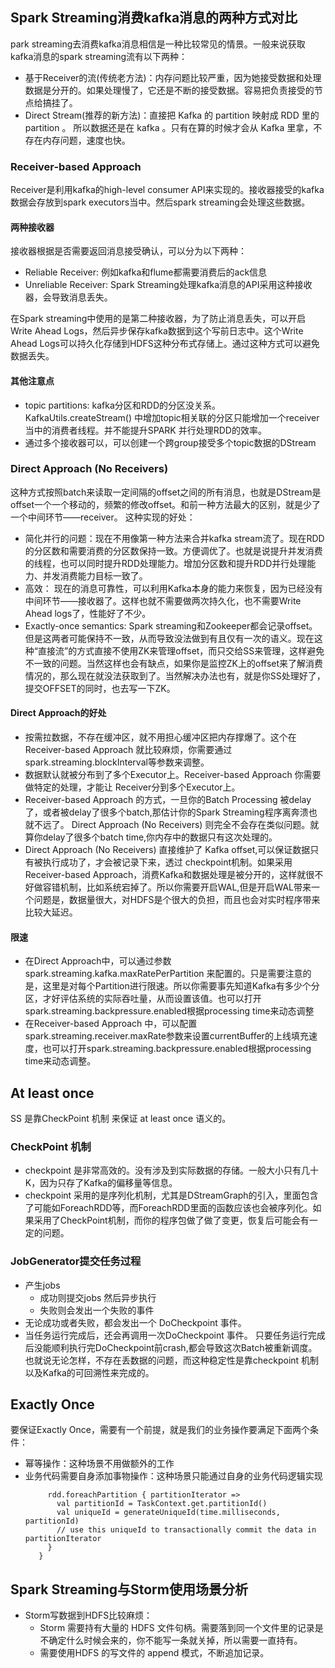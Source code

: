 ## Spark Streaming消费kafka消息的两种方式对比
park streaming去消费kafka消息相信是一种比较常见的情景。一般来说获取kafka消息的spark streaming流有以下两种：
- 基于Receiver的流(传统老方法)：内存问题比较严重，因为她接受数据和处理数据是分开的。如果处理慢了，它还是不断的接受数据。容易把负责接受的节点给搞挂了。
- Direct Stream(推荐的新方法)：直接把 Kafka 的 partition 映射成 RDD 里的 partition 。 所以数据还是在 kafka 。只有在算的时候才会从 Kafka 里拿，不存在内存问题，速度也快。

### Receiver-based Approach
Receiver是利用kafka的high-level consumer API来实现的。接收器接受的kafka数据会存放到spark executors当中。然后spark streaming会处理这些数据。
#### 两种接收器
接收器根据是否需要返回消息接受确认，可以分为以下两种：
- Reliable Receiver: 例如kafka和flume都需要消费后的ack信息
- Unreliable Receiver: Spark Streaming处理kafka消息的API采用这种接收器，会导致消息丢失。

在Spark streaming中使用的是第二种接收器，为了防止消息丢失，可以开启Write Ahead Logs，然后异步保存kafka数据到这个写前日志中。这个Write Ahead Logs可以持久化存储到HDFS这种分布式存储上。通过这种方式可以避免数据丢失。
#### 其他注意点
- topic partitions: kafka分区和RDD的分区没关系。KafkaUtils.createStream() 中增加topic相关联的分区只能增加一个receiver当中的消费者线程。并不能提升SPARK 并行处理RDD的效率。
- 通过多个接收器可以，可以创建一个跨group接受多个topic数据的DStream

### Direct Approach (No Receivers)
这种方式按照batch来读取一定间隔的offset之间的所有消息，也就是DStream是offset一个一个移动的，频繁的修改offset。和前一种方法最大的区别，就是少了一个中间环节——receiver。
这种实现的好处：
- 简化并行的问题：现在不用像第一种方法来合并kafka stream流了。现在RDD的分区数和需要消费的分区数保持一致。方便调优了。也就是说提升并发消费的线程，也可以同时提升RDD处理能力。增加分区数和提升RDD并行处理能力、并发消费能力目标一致了。
- 高效： 现在的消息可靠性，可以利用Kafka本身的能力来恢复，因为已经没有中间环节——接收器了。这样也就不需要做两次持久化，也不需要Write Ahead logs了，性能好了不少。
- Exactly-once semantics: Spark streaming和Zookeeper都会记录offset。但是这两者可能保持不一致，从而导致没法做到有且仅有一次的语义。现在这种“直接流”的方式直接不使用ZK来管理offset，而只交给SS来管理，这样避免不一致的问题。当然这样也会有缺点，如果你是监控ZK上的offset来了解消费情况的，那么现在就没法获取到了。当然解决办法也有，就是你SS处理好了，提交OFFSET的同时，也去写一下ZK。

#### Direct Approach的好处
- 按需拉数据，不存在缓冲区，就不用担心缓冲区把内存撑爆了。这个在Receiver-based Approach 就比较麻烦，你需要通过spark.streaming.blockInterval等参数来调整。
- 数据默认就被分布到了多个Executor上。Receiver-based Approach 你需要做特定的处理，才能让 Receiver分到多个Executor上。
- Receiver-based Approach 的方式，一旦你的Batch Processing 被delay了，或者被delay了很多个batch,那估计你的Spark Streaming程序离奔溃也就不远了。 Direct Approach (No Receivers) 则完全不会存在类似问题。就算你delay了很多个batch time,你内存中的数据只有这次处理的。
- Direct Approach (No Receivers) 直接维护了 Kafka offset,可以保证数据只有被执行成功了，才会被记录下来，透过 checkpoint机制。如果采用Receiver-based Approach，消费Kafka和数据处理是被分开的，这样就很不好做容错机制，比如系统宕掉了。所以你需要开启WAL,但是开启WAL带来一个问题是，数据量很大，对HDFS是个很大的负担，而且也会对实时程序带来比较大延迟。

#### 限速
- 在Direct Approach中，可以通过参数 spark.streaming.kafka.maxRatePerPartition 来配置的。只是需要注意的是，这里是对每个Partition进行限速。所以你需要事先知道Kafka有多少个分区，才好评估系统的实际吞吐量，从而设置该值。也可以打开spark.streaming.backpressure.enabled根据processing time来动态调整
- 在Receiver-based Approach 中，可以配置spark.streaming.receiver.maxRate参数来设置currentBuffer的上线填充速度，也可以打开spark.streaming.backpressure.enabled根据processing time来动态调整。

## At least once
SS 是靠CheckPoint 机制 来保证 at least once 语义的。
### CheckPoint 机制
- checkpoint 是非常高效的。没有涉及到实际数据的存储。一般大小只有几十K，因为只存了Kafka的偏移量等信息。
- checkpoint 采用的是序列化机制，尤其是DStreamGraph的引入，里面包含了可能如ForeachRDD等，而ForeachRDD里面的函数应该也会被序列化。如果采用了CheckPoint机制，而你的程序包做了做了变更，恢复后可能会有一定的问题。
### JobGenerator提交任务过程
- 产生jobs
    * 成功则提交jobs 然后异步执行
    * 失败则会发出一个失败的事件
- 无论成功或者失败，都会发出一个 DoCheckpoint 事件。
- 当任务运行完成后，还会再调用一次DoCheckpoint 事件。
只要任务运行完成后没能顺利执行完DoCheckpoint前crash,都会导致这次Batch被重新调度。也就说无论怎样，不存在丢数据的问题，而这种稳定性是靠checkpoint 机制以及Kafka的可回溯性来完成的。

## Exactly Once
要保证Exactly Once，需要有一个前提，就是我们的业务操作要满足下面两个条件：
- 幂等操作：这种场景不用做额外的工作
- 业务代码需要自身添加事物操作：这种场景只能通过自身的业务代码逻辑实现
    ```dstream.foreachRDD { (rdd, time) =>
         rdd.foreachPartition { partitionIterator =>
           val partitionId = TaskContext.get.partitionId()
           val uniqueId = generateUniqueId(time.milliseconds, partitionId)
           // use this uniqueId to transactionally commit the data in partitionIterator
         }
       }
    ```

## Spark Streaming与Storm使用场景分析
- Storm写数据到HDFS比较麻烦：
    *  Storm 需要持有大量的 HDFS 文件句柄。需要落到同一个文件里的记录是不确定什么时候会来的，你不能写一条就关掉，所以需要一直持有。
    * 需要使用HDFS 的写文件的 append 模式，不断追加记录。